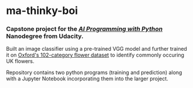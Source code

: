 # ma-thinky-boi
### Capstone project for the [*AI Programming with Python*](https://www.udacity.com/course/ai-programming-python-nanodegree--nd089) Nanodegree from Udacity.

Built an image classifier using a pre-trained VGG model and further trained it on [Oxford's 102-category flower dataset](https://www.robots.ox.ac.uk/~vgg/data/flowers/102/index.html) to identify commonly occuring UK flowers.

Repository contains two python programs (training and prediction) along with a Jupyter Notebook incorporating them into the larger project.
